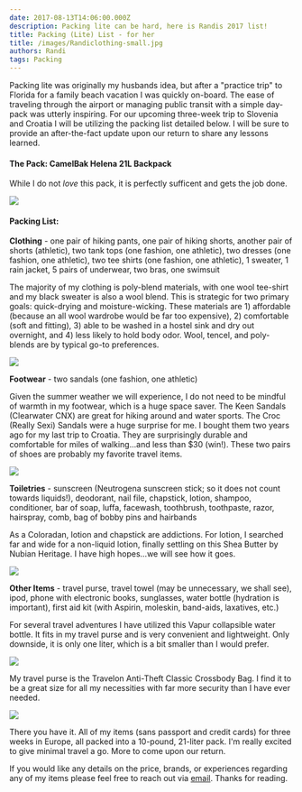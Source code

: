 ```yaml
---
date: 2017-08-13T14:06:00.000Z 
description: Packing lite can be hard, here is Randis 2017 list!
title: Packing (Lite) List - for her
title: /images/Randiclothing-small.jpg
authors: Randi
tags: Packing
---
```

Packing lite was originally my husbands idea, but after a "practice trip" to Florida for a family beach vacation I was quickly on-board. The ease of traveling through the airport or managing public transit with a simple day-pack was utterly inspiring. For our upcoming three-week trip to Slovenia and Croatia I will be utilizing the packing list detailed below. I will be sure to provide an after-the-fact update upon our return to share any lessons learned.

#### The Pack: CamelBak Helena 21L Backpack

While I do not _love_ this pack, it is perfectly sufficent and gets the job done.

![](/images/RandiPack-small-1.jpg)

#### Packing List:

**Clothing** - one pair of hiking pants, one pair of hiking shorts, another pair of shorts (athletic), two tank tops (one fashion, one athletic), two dresses (one fashion, one athletic), two tee shirts (one fashion, one athletic), 1 sweater, 1 rain jacket, 5 pairs of underwear, two bras, one swimsuit

The majority of my clothing is poly-blend materials, with one wool tee-shirt and my black sweater is also a wool blend. This is strategic for two primary goals: quick-drying and moisture-wicking. These materials are 1) affordable (because an all wool wardrobe would be far too expensive), 2) comfortable (soft and fitting), 3) able to be washed in a hostel sink and dry out overnight, and 4) less likely to hold body odor. Wool, tencel, and poly-blends are by typical go-to preferences.

![](/images/Randiclothing-small.jpg)

**Footwear** - two sandals (one fashion, one athletic)

Given the summer weather we will experience, I do not need to be mindful of warmth in my footwear, which is a huge space saver. The Keen Sandals (Clearwater CNX) are great for hiking around and water sports. The Croc (Really Sexi) Sandals were a huge surprise for me. I bought them two years ago for my last trip to Croatia. They are surprisingly durable and comfortable for miles of walking...and less than $30 (win!). These two pairs of shoes are probably my favorite travel items.

![](/images/randifootwear-small.jpg)

**Toiletries** - sunscreen (Neutrogena sunscreen stick; so it does not count towards liquids!), deodorant, nail file, chapstick, lotion, shampoo, conditioner, bar of soap, luffa, facewash, toothbrush, toothpaste, razor, hairspray, comb, bag of bobby pins and hairbands

As a Coloradan, lotion and chapstick are addictions. For lotion, I searched far and wide for a non-liquid lotion, finally settling on this Shea Butter by Nubian Heritage. I have high hopes...we will see how it goes.

![](/images/RandiToiletries-small.jpg)

**Other Items** - travel purse, travel towel (may be unnecessary, we shall see), ipod, phone with electronic books, sunglasses, water bottle (hydration is important), first aid kit (with Aspirin, moleskin, band-aids, laxatives, etc.)

For several travel adventures I have utilized this Vapur collapsible water bottle. It fits in my travel purse and is very convenient and lightweight. Only downside, it is only one liter, which is a bit smaller than I would prefer.

![](/images/randiWaterBottleSmall.jpg)

My travel purse is the Travelon Anti-Theft Classic Crossbody Bag. I find it to be a great size for all my necessities with far more security than I have ever needed.

![](/images/randiBag-small.jpg)

There you have it. All of my items (sans passport and credit cards) for three weeks in Europe, all packed into a 10-pound, 21-liter pack. I'm really excited to give minimal travel a go. More to come upon our return.

If you would like any details on the price, brands, or experiences regarding any of my items please feel free to reach out via [email](mailto:travelsaveandbemerry@gmail.com). Thanks for reading.
